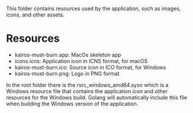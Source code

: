 This folder contains resources used by the application, such as images, icons, and other assets.

# Resources
 - kairos-must-burn.app: MacOs skeleton app
 - icons.icns: Application icon in ICNS format, for macOS
 - kairos-must-burn.ico: Source icon in ICO format, for Windows
 - kairos-must-burn.png: Logo in PNG format

In the root folder there is the rsrc_windows_amd64.syso which is a Windows resource file that contains the application icon and other resources for the Windows build. Golang will automatically include this file when building the Windows version of the application.